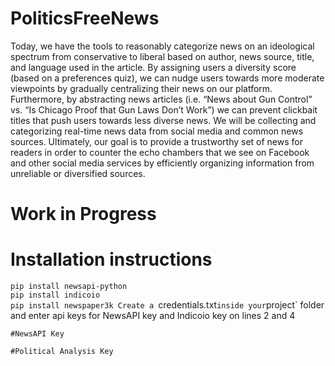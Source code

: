 # PoliticsFreeNews
Today, we have the tools to reasonably categorize news on an ideological spectrum from conservative to liberal based on author, news source, title, and language used in the article. By assigning users a diversity score (based on a preferences quiz), we can nudge users towards more moderate viewpoints by gradually centralizing their news on our platform. Furthermore, by abstracting news articles (i.e. “News about Gun Control” vs. “Is Chicago Proof that Gun Laws Don’t Work”) we can prevent clickbait titles that push users towards less diverse news. We will be collecting and categorizing real-time news data from social media and common news sources. Ultimately, our goal is to provide a trustworthy set of news for readers in order to counter the echo chambers that we see on Facebook and other social media services by efficiently organizing information from unreliable or diversified sources.

# Work in Progress

# Installation instructions
`pip install newsapi-python`  
`pip install indicoio`  
`pip install newspaper3k
Create a `credentials.txt` inside your `project` folder and enter api keys for
NewsAPI key and Indicoio key on lines 2 and 4

~~~
#NewsAPI Key  
  
#Political Analysis Key  
  
~~~
